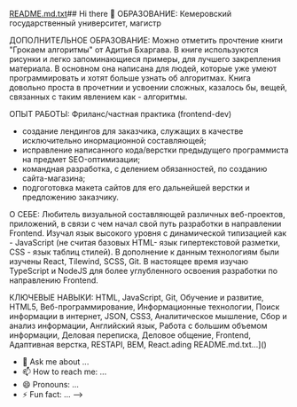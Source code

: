 [README.md.txt](https://github.com/user-attachments/files/21004867/README.md.txt)## Hi there 👋
ОБРАЗОВАНИЕ: Кемеровский государственный университет, магистр

ДОПОЛНИТЕЛЬНОЕ ОБРАЗОВАНИЕ: Можно отметить прочтение книги "Грокаем алгоритмы" от Адитья Бхаргава. В книге используются рисунки
и легко запоминающиеся примеры, для лучшего закрепления материала. В основном она написана для людей, которые уже умеют программировать
и хотят больше узнать об алгоритмах. Книга довольно проста в прочетнии и усвоении сложных, казалось бы, вещей, связанных с таким
явлением как - алгоритмы.

ОПЫТ РАБОТЫ: 
Фриланс/частная практика (frontend-dev)
- создание лендингов для заказчика, служащих в качестве исключительно инормационной составляющей;
- исправление написанного кода/верстки предыдущего программиста на предмет SEO-оптимизации;
- командная разработка, с делением обязанностей, по созданию сайта-магазина;
- подгоготовка макета сайтов для его дальнейшей верстки и предложению заказчику.

О СЕБЕ:
Любитель визуальной составляющей различных веб-проектов, приложений, в связи с чем начал свой путь разработки в направлении Frontend.
Изучал язык высокого уровня с динамической типизацией как - JavaScript (не считая базовых HTML- язык гипертекстовой разметки,
CSS - язык таблиц стилей). В дополнение к данным технологиям были изучены React, Tilewind, SCSS, Git.
В настоящее время изучаю TypeScript и NodeJS для более углубленного освоения разработки по направлению Frontend.

КЛЮЧЕВЫЕ НАВЫКИ: HTML, JavaScript, Git, Обучение и развитие, HTML5, Веб-программирование, Информационные технологии,
Поиск информации в интернет, JSON, CSS3, Аналитическое мышление, Сбор и анализ информации, Английский язык, 
Работа с большим объемом информации, Деловая переписка, Деловое общение, Frontend, Адаптивная верстка, RESTAPI, BEM, React.ading README.md.txt…]()

- 💬 Ask me about ...
- 📫 How to reach me: ...
- 😄 Pronouns: ...
- ⚡ Fun fact: ...
-->
